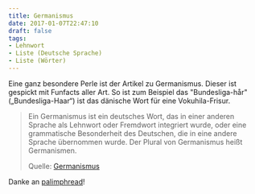 ```yaml
---
title: Germanismus
date: 2017-01-07T22:47:10
draft: false
tags:
- Lehnwort
- Liste (Deutsche Sprache)
- Liste (Wörter)
---
```


Eine ganz besondere Perle ist der Artikel zu Germanismus. Dieser ist
gespickt mit Funfacts aller Art. So ist zum Beispiel das "Bundesliga-hår"
(„Bundesliga-Haar“) ist das dänische Wort für eine Vokuhila-Frisur.

> Ein Germanismus ist ein deutsches Wort, das in einer anderen Sprache als
> Lehnwort oder Fremdwort integriert wurde, oder eine grammatische
> Besonderheit des Deutschen, die in eine andere Sprache übernommen wurde.
> Der Plural von Germanismus heißt Germanismen.
>
> Quelle: [Germanismus](https://de.wikipedia.org/wiki/Germanismus)

Danke an [palimphread](https://twitter.com/palimphread)!